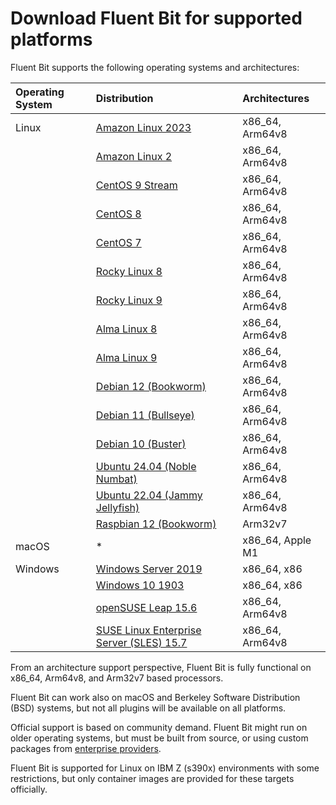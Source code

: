 # Download Fluent Bit for supported platforms

Fluent Bit supports the following operating systems and architectures:

| Operating System | Distribution | Architectures |
| :--- | :--- | :--- |
| Linux | [Amazon Linux 2023](downloads/linux/amazon-linux.md) | x86_64, Arm64v8 |
|  | [Amazon Linux 2](downloads/linux/amazon-linux.md) | x86_64, Arm64v8 |
|  | [CentOS 9 Stream](downloads/linux/redhat-centos.md) | x86_64, Arm64v8 |
|  | [CentOS 8](downloads/linux/redhat-centos.md) | x86_64, Arm64v8 |
|  | [CentOS 7](downloads/linux/redhat-centos.md) | x86_64, Arm64v8 |
|  | [Rocky Linux 8](downloads/linux/alma-rocky.md) | x86_64, Arm64v8 |
|  | [Rocky Linux 9](downloads/linux/alma-rocky.md) | x86_64, Arm64v8 |
|  | [Alma Linux 8](downloads/linux/alma-rocky.md) | x86_64, Arm64v8 |
|  | [Alma Linux 9](downloads/linux/alma-rocky.md) | x86_64, Arm64v8 |
|  | [Debian 12 (Bookworm)](downloads/linux/debian.md) | x86_64, Arm64v8 |
|  | [Debian 11 (Bullseye)](downloads/linux/debian.md) | x86_64, Arm64v8 |
|  | [Debian 10 (Buster)](downloads/linux/debian.md) | x86_64, Arm64v8 |
|  | [Ubuntu 24.04 (Noble Numbat)](downloads/linux/ubuntu.md) | x86_64, Arm64v8 |
|  | [Ubuntu 22.04 (Jammy Jellyfish)](downloads/linux/ubuntu.md) | x86_64, Arm64v8 |
|  | [Raspbian 12 (Bookworm)](downloads/linux/raspbian-raspberry-pi.md) | Arm32v7 |
| macOS | * | x86_64, Apple M1 |
| Windows | [Windows Server 2019](downloads/windows.md) | x86_64, x86 |
|  | [Windows 10 1903](downloads/windows.md) | x86_64, x86 |
|  | [openSUSE Leap 15.6](downloads/linux/suse.md) | x86_64, Arm64v8 |
|  | [SUSE Linux Enterprise Server (SLES) 15.7](downloads/linux/suse.md) | x86_64, Arm64v8 |

From an architecture support perspective, Fluent Bit is fully functional on x86_64, Arm64v8, and Arm32v7 based processors.

Fluent Bit can work also on macOS and Berkeley Software Distribution (BSD) systems, but not all plugins will be available on all platforms.

Official support is based on community demand. Fluent Bit might run on older operating systems, but must be built from source, or using custom packages from [enterprise providers](https://fluentbit.io/enterprise).

Fluent Bit is supported for Linux on IBM Z (s390x) environments with some restrictions, but only container images are provided for these targets officially.
